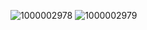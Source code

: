 ![1000002978](https://github.com/user-attachments/assets/8dba242e-c8a3-4196-9f5f-3a1e4183a4f2)
![1000002979](https://github.com/user-attachments/assets/214c1dcd-feee-4784-a7f3-5d8a427ce79a)

